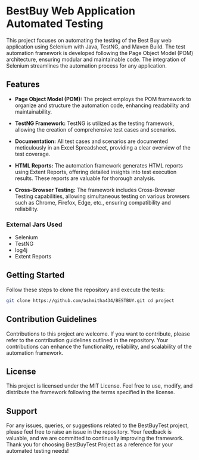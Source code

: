 # BestBuy Web Application Automated Testing

This project focuses on automating the testing of the Best Buy web application using Selenium with Java, TestNG, and Maven Build. The test automation framework is developed following the Page Object Model (POM) architecture, ensuring modular and maintainable code. The integration of Selenium streamlines the automation process for any application.

## Features

- **Page Object Model (POM):** The project employs the POM framework to organize and structure the automation code, enhancing readability and maintainability.

- **TestNG Framework:** TestNG is utilized as the testing framework, allowing the creation of comprehensive test cases and scenarios.

- **Documentation:** All test cases and scenarios are documented meticulously in an Excel Spreadsheet, providing a clear overview of the test coverage.

- **HTML Reports:** The automation framework generates HTML reports using Extent Reports, offering detailed insights into test execution results. These reports are valuable for thorough analysis.

- **Cross-Browser Testing:** The framework includes Cross-Browser Testing capabilities, allowing simultaneous testing on various browsers such as Chrome, Firefox, Edge, etc., ensuring compatibility and reliability.

### External Jars Used

- Selenium
- TestNG
- log4j
- Extent Reports

## Getting Started

Follow these steps to clone the repository and execute the tests:

```bash
git clone https://github.com/ashmitha434/BESTBUY.git cd project
```

## Contribution Guidelines
Contributions to this project are welcome. If you want to contribute, please refer to the contribution guidelines outlined in the repository. Your contributions can enhance the functionality, reliability, and scalability of the automation framework.

## License
This project is licensed under the MIT License. Feel free to use, modify, and distribute the framework following the terms specified in the license.

## Support
For any issues, queries, or suggestions related to the BestBuyTest project, please feel free to raise an issue in the repository. Your feedback is valuable, and we are committed to continually improving the framework. Thank you for choosing BestBuyTest Project as a reference for your automated testing needs!
